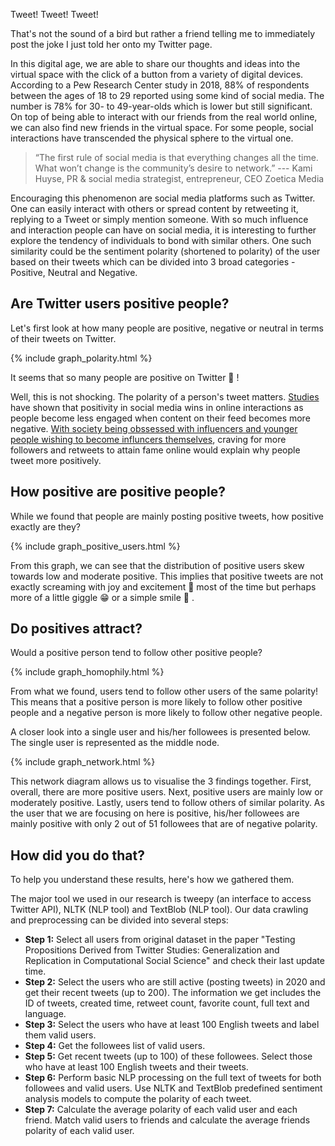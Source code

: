 Tweet! Tweet! Tweet!

That's not the sound of a bird but rather a friend telling me to immediately post the joke I just told her onto my Twitter page.

In this digital age, we are able to share our thoughts and ideas into the virtual space with the click of a button from a variety of digital devices. According to a Pew Research Center study in 2018, 88% of respondents between the ages of 18 to 29 reported using some kind of social media. The number is 78% for 30- to 49-year-olds which is lower but still significant. On top of being able to interact with our friends from the real world online, we can also find new friends in the virtual space. For some people, social interactions have transcended the physical sphere to the virtual one.

> “The first rule of social media is that everything changes all the time. What won’t change is the community’s desire to network.” 
--- Kami Huyse, PR & social media strategist, entrepreneur, CEO Zoetica Media

Encouraging this phenomenon are social media platforms such as Twitter. One can easily interact with others or spread content by retweeting it, replying to a Tweet or simply mention someone. With so much influence and interaction people can have on social media, it is interesting to further explore the tendency of individuals to bond with similar others. One such similarity could be the sentiment polarity (shortened to polarity) of the user based on their tweets which can be divided into 3 broad categories - Positive, Neutral and Negative.

## Are Twitter users positive people?

Let's first look at how many people are positive, negative or neutral in terms of their tweets on Twitter.

{% include graph_polarity.html %}

It seems that so many people are positive on Twitter 🥰 !

Well, this is not shocking. The polarity of a person's tweet matters. [Studies](https://buffer.com/resources/positivity-social-media/) have shown that positivity in social media wins in online interactions as people become less engaged when content on their feed becomes more negative. [With society being obssessed with influencers and younger people wishing to become influncers themselves](https://www.bloomberg.com/news/articles/2019-11-05/becoming-an-influencer-embraced-by-86-of-young-americans), craving for more followers and retweets to attain fame online would explain why people tweet more positively.

## How positive are positive people?

While we found that people are mainly posting positive tweets, how positive exactly are they?

{% include graph_positive_users.html %}

From this graph, we can see that the distribution of positive users skew towards low and moderate positive. This implies that positive tweets are not exactly screaming with joy and excitement 🤣 most of the time but perhaps more of a little giggle 😁 or a simple smile 🙂 .

## Do positives attract?

Would a positive person tend to follow other positive people? 

{% include graph_homophily.html %}

From what we found, users tend to follow other users of the same polarity! This means that a positive person is more likely to follow other positive people and a negative person is more likely to follow other negative people.

A closer look into a single user and his/her followees is presented below. The single user is represented as the middle node.

{% include graph_network.html %}

This network diagram allows us to visualise the 3 findings together. First, overall, there are more positive users. Next, positive users are mainly low or moderately positive. Lastly, users tend to follow others of similar polarity. As the user that we are focusing on here is positive, his/her followees are mainly positive with only 2 out of 51 followees that are of negative polarity.

## How did you do that?

To help you understand these results, here's how we gathered them.

The major tool we used in our research is tweepy (an interface to access Twitter API), NLTK (NLP tool) and TextBlob (NLP tool). Our data crawling and preprocessing can be divided into several steps:

* **Step 1:** Select all users from original dataset in the paper "Testing Propositions Derived from Twitter Studies: Generalization and Replication in Computational Social Science"  and check their last update time.
* **Step 2:** Select the users who are still active (posting tweets) in 2020 and get their recent tweets (up to 200). The information we get includes the ID of tweets, created time, retweet count, favorite count, full text and language.
* **Step 3:** Select the users who have at least 100 English tweets and label them valid users.
* **Step 4:** Get the followees list of valid users.
* **Step 5:** Get recent tweets (up to 100) of these followees. Select those who have at least 100 English tweets and their tweets.
* **Step 6:** Perform basic NLP processing on the full text of tweets for both followees and valid users. Use NLTK and TextBlob predefined sentiment analysis models to compute the polarity of each tweet.
* **Step 7:** Calculate the average polarity of each valid user and each friend. Match valid users to friends and calculate the average friends polarity of each valid user.
